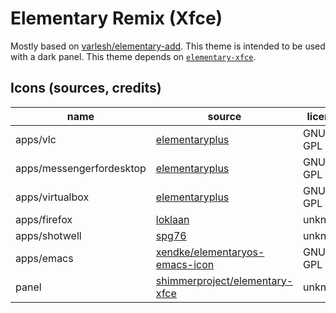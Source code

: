 # Elementary Remix (Xfce)

Mostly based on [varlesh/elementary-add][varlesh/elementary-add].
This theme is intended to be used with a dark panel.
This theme depends on [``elementary-xfce``][shimmerproject/elementary-xfce].

## Icons (sources, credits)

| name                     | source                           | license |
| ------------------------ | -------------------------------- | ------- |
| apps/vlc                 | [elementaryplus][elementaryplus] | GNU GPL |
| apps/messengerfordesktop | [elementaryplus][elementaryplus] | GNU GPL |
| apps/virtualbox          | [elementaryplus][elementaryplus] | GNU GPL |
| apps/firefox             | [loklaan][loklaan]               | unknown |
| apps/shotwell            | [spg76][spg76]                   | unknown |
| apps/emacs               | [xendke/elementaryos-emacs-icon][xendke/elementaryos-emacs-icon] | GNU GPL |
| panel                    | [shimmerproject/elementary-xfce][shimmerproject/elementary-xfce] | unknown |

[elementaryplus]: https://github.com/mank319/elementaryPlus
[varlesh/elementary-add]: https://github.com/varlesh/elementary-add
[shimmerproject/elementary-xfce]: https://github.com/shimmerproject/elementary-xfce
[xendke/elementaryos-emacs-icon]: https://github.com/xendke/elementaryos-emacs-icon
[loklaan]: https://loklaan.deviantart.com/
[spg76]: https://spg76.deviantart.com/
